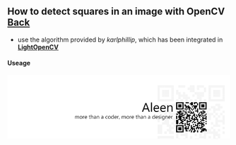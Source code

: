 ## How to detect squares in an image with OpenCV [Back](./qa.md)

- use the algorithm provided by *karlphillip*, which has been integrated in [**LightOpenCV**](https://github.com/aleen42/LightOpenCV)

#### Useage




<a href="http://aleen42.github.io/" target="_blank" ><img src="./../pic/tail.gif"></a>
